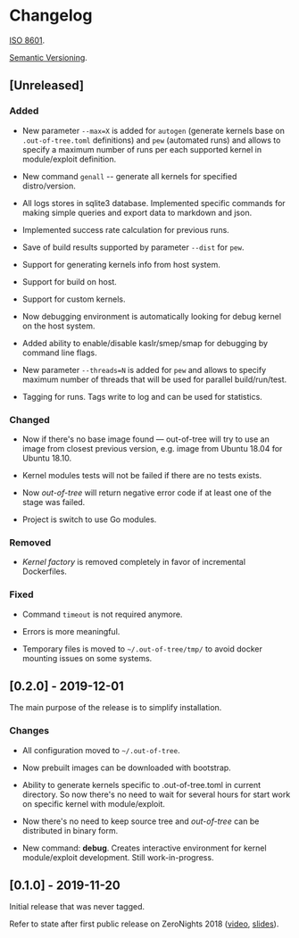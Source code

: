 # Changelog

[ISO 8601](https://xkcd.com/1179/).

[Semantic Versioning](https://semver.org/spec/v2.0.0.html).

## [Unreleased]

### Added

- New parameter `--max=X` is added for `autogen` (generate kernels
  base on `.out-of-tree.toml` definitions) and `pew` (automated
  runs) and allows to specify a maximum number of runs per each
  supported kernel in module/exploit definition.

- New command `genall` -- generate all kernels for specified
  distro/version.

- All logs stores in sqlite3 database. Implemented specific commands
  for making simple queries and export data to markdown and json.

- Implemented success rate calculation for previous runs.

- Save of build results supported by parameter `--dist` for `pew`.

- Support for generating kernels info from host system.

- Support for build on host.

- Support for custom kernels.

- Now debugging environment is automatically looking for debug
  kernel on the host system.

- Added ability to enable/disable kaslr/smep/smap for debugging by
  command line flags.

- New parameter `--threads=N` is added for `pew` and allows to
  specify maximum number of threads that will be used for parallel
  build/run/test.

- Tagging for runs. Tags write to log and can be used for
  statistics.

### Changed

- Now if there's no base image found — out-of-tree will try to use
  an image from closest previous version, e.g. image from Ubuntu
  18.04 for Ubuntu 18.10.

- Kernel modules tests will not be failed if there are no tests
  exists.

- Now *out-of-tree* will return negative error code if at least one
  of the stage was failed.

- Project is switch to use Go modules.

### Removed

- *Kernel factory* is removed completely in favor of incremental
  Dockerfiles.

### Fixed

- Command `timeout` is not required anymore.

- Errors is more meaningful.

- Temporary files is moved to `~/.out-of-tree/tmp/` to avoid docker
  mounting issues on some systems.

## [0.2.0] - 2019-12-01

The main purpose of the release is to simplify installation.

### Changes

- All configuration moved to `~/.out-of-tree`.

- Now prebuilt images can be downloaded with bootstrap.

- Ability to generate kernels specific to .out-of-tree.toml in
  current directory. So now there's no need to wait for several
  hours for start work on specific kernel with module/exploit.

- Now there's no need to keep source tree and _out-of-tree_ can be
  distributed in binary form.

- New command: **debug**. Creates interactive environment for kernel
  module/exploit development. Still work-in-progress.

## [0.1.0] - 2019-11-20

Initial release that was never tagged.

Refer to state after first public release on ZeroNights 2018
([video](https://youtu.be/2tL7bbCdIio),
[slides](https://2018.zeronights.ru/wp-content/uploads/materials/07-Ways-to-automate-testing-Linux-kernel-exploits.pdf)).

